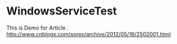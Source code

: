 WindowsServiceTest
==================

This is Demo for Article .
http://www.cnblogs.com/sorex/archive/2012/05/16/2502001.html